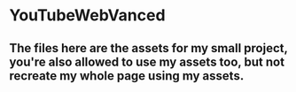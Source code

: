 # YouTubeWebVanced

## The files here are the assets for my small project, you're also allowed to use my assets too, but not recreate my whole page using my assets.
